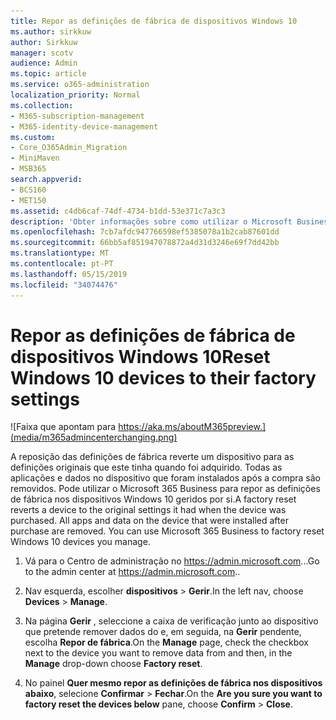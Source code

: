 ```yaml
---
title: Repor as definições de fábrica de dispositivos Windows 10
ms.author: sirkkuw
author: Sirkkuw
manager: scotv
audience: Admin
ms.topic: article
ms.service: o365-administration
localization_priority: Normal
ms.collection:
- M365-subscription-management
- M365-identity-device-management
ms.custom:
- Core_O365Admin_Migration
- MiniMaven
- MSB365
search.appverid:
- BCS160
- MET150
ms.assetid: c4db6caf-74df-4734-b1dd-53e371c7a3c3
description: 'Obter informações sobre como utilizar o Microsoft Business de 365 para fábrica repor os dispositivos Windows 10. '
ms.openlocfilehash: 7cb7afdc947766598ef5385078a1b2cab87601dd
ms.sourcegitcommit: 66bb5af851947078872a4d31d3246e69f7dd42bb
ms.translationtype: MT
ms.contentlocale: pt-PT
ms.lasthandoff: 05/15/2019
ms.locfileid: "34074476"
---
```

# <a name="reset-windows-10-devices-to-their-factory-settings"></a><span data-ttu-id="4b9b8-103">Repor as definições de fábrica de dispositivos Windows 10</span><span class="sxs-lookup"><span data-stu-id="4b9b8-103">Reset Windows 10 devices to their factory settings</span></span>

![Faixa que apontam para https://aka.ms/aboutM365preview.](media/m365admincenterchanging.png)

<span data-ttu-id="4b9b8-p101">A reposição das definições de fábrica reverte um dispositivo para as definições originais que este tinha quando foi adquirido. Todas as aplicações e dados no dispositivo que foram instalados após a compra são removidos. Pode utilizar o Microsoft 365 Business para repor as definições de fábrica nos dispositivos Windows 10 geridos por si.</span><span class="sxs-lookup"><span data-stu-id="4b9b8-p101">A factory reset reverts a device to the original settings it had when the device was purchased. All apps and data on the device that were installed after purchase are removed. You can use Microsoft 365 Business to factory reset Windows 10 devices you manage.</span></span>
  
1. <span data-ttu-id="4b9b8-108">Vá para o Centro de administração no <a href="https://go.microsoft.com/fwlink/p/?linkid=837890" target="_blank">https://admin.microsoft.com</a>...</span><span class="sxs-lookup"><span data-stu-id="4b9b8-108">Go to the admin center at <a href="https://go.microsoft.com/fwlink/p/?linkid=837890" target="_blank">https://admin.microsoft.com</a>..</span></span> 
    
2. <span data-ttu-id="4b9b8-109">Nav esquerda, escolher **dispositivos** \> **Gerir**.</span><span class="sxs-lookup"><span data-stu-id="4b9b8-109">In the left nav, choose **Devices** \> **Manage**.</span></span>

3. <span data-ttu-id="4b9b8-110">Na página **Gerir** , seleccione a caixa de verificação junto ao dispositivo que pretende remover dados do e, em seguida, na **Gerir** pendente, escolha **Repor de fábrica**.</span><span class="sxs-lookup"><span data-stu-id="4b9b8-110">On the **Manage** page, check the checkbox next to the device you want to remove data from and then, in the **Manage** drop-down choose **Factory reset**.</span></span>
    
4. <span data-ttu-id="4b9b8-111">No painel **Quer mesmo repor as definições de fábrica nos dispositivos abaixo**, selecione **Confirmar** \> **Fechar**.</span><span class="sxs-lookup"><span data-stu-id="4b9b8-111">On the **Are you sure you want to factory reset the devices below** pane, choose **Confirm** \> **Close**.</span></span>
    
  

